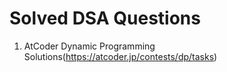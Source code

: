 # Solved DSA Questions

1. AtCoder Dynamic Programming Solutions(https://atcoder.jp/contests/dp/tasks)
